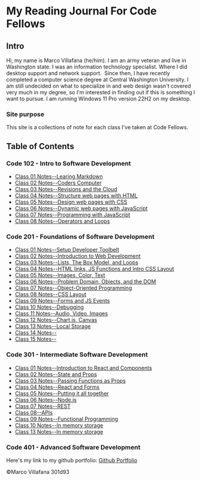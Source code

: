 # My Reading Journal For Code Fellows

## Intro

Hi, my name is Marco Villafana (he/him). I am an army veteran and live in Washington state. I was an information technology specialist. Where I did desktop support and network support.  Since then, I have recently completed a computer science degree at Central Washington University. I am still undecided on what to specialize in and web design wasn't covered very much in my degree, so I'm interested in finding out if this is something I want to pursue. I am running Windows 11 Pro version 22H2 on my desktop.

### Site purpose

This site is a collections of note for each class I've taken at Code Fellows.

## Table of Contents

### Code 102 - Intro to Software Development

+ [Class 01 Notes--Learing Markdown](/102/class1.md)
+ [Class 02 Notes--Coders Computer](/102/class2.md)
+ [Class 03 Notes--Revisions and the Cloud](/102/class3.md)
+ [Class 04 Notes--Structure web pages with HTML](/102/class4.md)
+ [Class 05 Notes--Design web pages with CSS](/102/class5.md)
+ [Class 06 Notes--Dynamic web pages with JavaScript](/102/class6.md)
+ [Class 07 Notes--Programming with JavaScript](/102/class7.md)
+ [Class 08 Notes--Operators and Loops](/102/class8.md)

### Code 201 - Foundations of Software Development

+ [Class 01 Notes--Setup Developer Toolbelt](/201/class1.md)
+ [Class 02 Notes--Introduction to Web Development](/201/class2.md)
+ [Class 03 Notes--Lists, The Box Model, and Loops](/201/class3.md)
+ [Class 04 Notes--HTML links, JS Functions and Intro CSS Layout](/201/class4.md)
+ [Class 05 Notes--Images, Color, Text](/201/class5.md)
+ [Class 06 Notes--Problem Domain, Objects, and the DOM](/201/class6.md)
+ [Class 07 Notes--Object-Oriented Programming](/201/class7.md)
+ [Class 08 Notes--CSS Layout](/201/class8.md)
+ [Class 09 Notes--Forms and JS Events](/201/class9.md)
+ [Class 10 Notes--Debugging](/201/class10.md)
+ [Class 11 Notes--Audio, Video, Images](/201/class11.md)
+ [Class 12 Notes--Chart.js, Canvas](/201/class12.md)
+ [Class 13 Notes--Local Storage](/201/class13.md)
+ [Class 14 Notes--](/201/class14.md)
+ [Class 15 Notes--](/201/class15.md)

### Code 301 - Intermediate Software Development

+ [Class 01 Notes--Introduction to React and Components](/301/class01.md)
+ [Class 02 Notes--State and Props](/301/class02.md)
+ [Class 03 Notes--Passing Functions as Props](/301/class03.md)
+ [Class 04 Notes--React and Forms](/301/class04.md)
+ [Class 05 Notes--Putting it all together](/301/class05.md)
+ [Class 06 Notes--Node.js](/301/class06.md)
+ [Class 07 Notes--REST](/301/class07.md)
+ [Class 08--APIs](/301/class08.md)
+ [Class 09 Notes--Functional Programming](/301/class09.md)
+ [Class 10 Notes--In memory storage](/301/class10.md)
+ [Class 13 Notes--In memory storage](/301/class13.md)


### Code 401 - Advanced Software Development

Here's my link to my github portfolio: [Github Portfolio](https://github.com/villafanam)

©Marco Villafana 301d93
